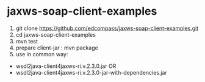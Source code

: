 # jaxws-soap-client-examples

1) git clone https://github.com/edcompass/jaxws-soap-client-examples.git
2) cd jaxws-soap-client-examples
3) mvn test
4) prepare client-jar : mvn package
5) use in common way:
- wsdl2java-client4jaxws-ri.v.2.3.0.jar 
OR
- wsdl2java-client4jaxws-ri.v.2.3.0-jar-with-dependencies.jar
